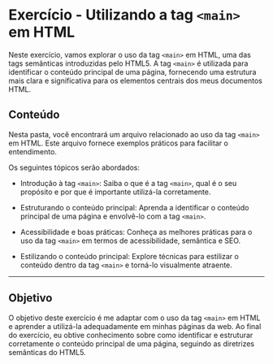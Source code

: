 # Exercício - Utilizando a tag `<main>` em HTML

Neste exercício, vamos explorar o uso da tag `<main>` em HTML, uma das tags semânticas introduzidas pelo HTML5. A tag `<main>` é utilizada para identificar o conteúdo principal de uma página, fornecendo uma estrutura mais clara e significativa para os elementos centrais dos meus documentos HTML.

## Conteúdo

Nesta pasta, você encontrará um arquivo relacionado ao uso da tag `<main>` em HTML. Este arquivo fornece exemplos práticos para facilitar o entendimento.

Os seguintes tópicos serão abordados:

- Introdução à tag `<main>`: Saiba o que é a tag `<main>`, qual é o seu propósito e por que é importante utilizá-la corretamente.

- Estruturando o conteúdo principal: Aprenda a identificar o conteúdo principal de uma página e envolvê-lo com a tag `<main>`.

- Acessibilidade e boas práticas: Conheça as melhores práticas para o uso da tag `<main>` em termos de acessibilidade, semântica e SEO.

- Estilizando o conteúdo principal: Explore técnicas para estilizar o conteúdo dentro da tag `<main>` e torná-lo visualmente atraente.

---

## Objetivo

O objetivo deste exercício é me adaptar com o uso da tag `<main>` em HTML e aprender a utilizá-la adequadamente em minhas páginas da web. Ao final do exercício, eu obtive conhecimento sobre como identificar e estruturar corretamente o conteúdo principal de uma página, seguindo as diretrizes semânticas do HTML5.
